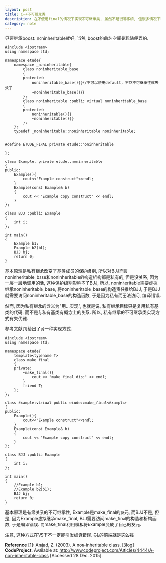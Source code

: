 ```yaml
---
layout: post
title: C++不可继承类
description: 在不使用final的情况下实现不可继承类, 虽然不是很可移植, 但很多情况下都能用
category: note
---
```


只要继承boost::noninheritable就好, 当然, boost的命名空间是我随便弄的. 

```
#include <iostream>
using namespace std;

namespace etude{
    namespace _noninheritable{
        class noninheritable_base
        {
        protected:
            noninheritable_base(){}//不可以使用default, 不然不可继承性就失效了
            ~noninheritable_base(){}
        };
        class noninheritable :public virtual noninheritable_base
        {
        protected:
            noninheritable(){}
            ~noninheritable(){}
        };
    };
    typedef _noninheritable::noninheritable noninheritable;


#define ETUDE_FINAL private etude::noninheritable

};

class Example: private etude::noninheritable
{
public:
    Example(){
        cout<<"Example construct"<<endl;
    }
    Example(const Example& b)
    {
        cout << "Example copy construct" << endl;
    }
};

class BJJ :public Example
{
    int i;
};

int main()
{
    Example b1;
    Example b2(b1);
    BJJ bj;
    return 0;
}
```

基本原理是私有继承改变了基类成员的保护级别, 所以对BJJ而言noninheritable_base和noninheritable的构造析构都是私有的, 但是没关系, 
因为一层一层地调用的话, 这种保护级别影响不了BJJ, 所以, noninheritable需要虚拟继承noninheritable_base, 将noninheritable_base的构造责任推给BJJ, 
于是BJJ就需要访问noninheritable_base的构造函数, 于是因为私有而无法访问, 编译错误.

然而, 因为私有继承的含义为"用...实现", 也就是说, 私有继承目标只是复用私有基类的代码, 而不是与私有基类有概念上的关系. 所以, 私有继承的不可继承类实现方式有失优雅.

参考文献[1]给出了另一种实现方式.

```
#include <iostream>
using namespace std;

namespace etude{
    template<typename T>
    class make_final
    {
    private:
        ~make_final(){
            cout << "make_final disc" << endl;
        }
        friend T;
    };
};

class Example:virtual public etude::make_final<Example>
{
public:
    Example(){
        cout<<"Example construct"<<endl;
    }
    Example(const Example& b)
    {
        cout << "Example copy construct" << endl;
    }
};

class BJJ :public Example
{
    int i;
};

int main()
{
    //Example b1;
    //Example b2(b1);
    BJJ bj;
    return 0;
}
```

基本原理是有缘关系的不可继承性, Example是make_final的友元, 而BJJ不是, 但是, 因为Example虚拟继承make_final, BJJ需要访问make_final的构造和析构函数, 
于是编译错误. 而make_final利用模板将Example变成了自己的友元.

注意, 这种方式在VS下不一定能引发编译错误. ~~CL的前端就是这么残~~

**Reference**
[1\]:  Amjad, Z. (2003). A non-inheritable class. [Blog] __CodeProject__. Available at: http://www.codeproject.com/Articles/4444/A-non-inheritable-class [Accessed 28 Dec. 2015].